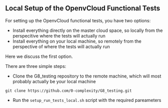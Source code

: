 ## Local Setup of the OpenvCloud Functional Tests

For setting up the OpenvCloud functional tests, you have two options:
- Install everything directly on the master cloud space, so locally from the perspecitive where the tests will actually run
- Install everything on your local machine, so remotely from the perspective of where the tests will actually run

Here we discuss the first option.

There are three simple steps:
- Clone the G8_testing repository to the remote machine, which will most probably actually be your local machine
```
git clone https://github.com/0-complexity/G8_testing.git
```
- Run the `setup_run_tests_local.sh` script with the required pareameters